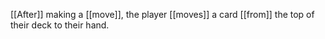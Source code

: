 [[After]] making a [[move]], the player [[moves]] a card [[from]] the top of their deck to their hand.